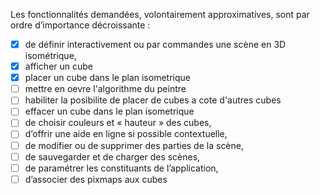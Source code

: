 
Les fonctionnalités demandées, volontairement approximatives, sont par ordre 
d’importance décroissante :


- [x] de définir interactivement ou par commandes une scène en 3D isométrique,
- [x] afficher un cube
- [x] placer un cube dans le plan isometrique
- [ ] mettre en oevre l'algorithme du peintre
- [ ] habiliter la posibilite de placer de cubes a cote d'autres cubes
- [ ] effacer un cube dans le plan isometrique
- [ ] de choisir couleurs et « hauteur » des cubes,
- [ ] d’offrir une aide en ligne si possible contextuelle,
- [ ] de modifier ou de supprimer des parties de la scène,
- [ ] de sauvegarder et de charger des scènes,
- [ ] de paramétrer les constituants de l’application,
- [ ] d’associer des pixmaps aux cubes
